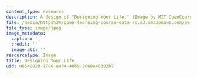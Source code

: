 ```yaml
---
content_type: resource
description: A design of "Designing Your Life." (Image by MIT OpenCourseWare.)
file: /media/https%3A/open-learning-course-data-rc.s3.amazonaws.com/pe-550-designing-your-life-spring-2009/865488281786a43440b92668e40382b7_chp_dyl.jpg
file_type: image/jpeg
image_metadata:
  caption: ''
  credit: ''
  image-alt: ''
resourcetype: Image
title: Designing Your Life
uid: 86548828-1786-a434-40b9-2668e40382b7
---
```

